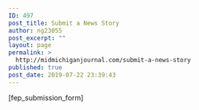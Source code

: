 ```yaml
---
ID: 497
post_title: Submit a News Story
author: ng23055
post_excerpt: ""
layout: page
permalink: >
  http://midmichiganjournal.com/submit-a-news-story
published: true
post_date: 2019-07-22 23:39:43
---
```

[fep_submission_form]